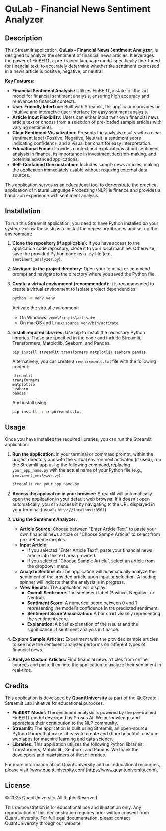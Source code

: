 # QuLab - Financial News Sentiment Analyzer

## Description

This Streamlit application, **QuLab - Financial News Sentiment Analyzer**, is designed to analyze the sentiment of financial news articles. It leverages the power of FinBERT, a pre-trained language model specifically fine-tuned for financial text, to accurately determine whether the sentiment expressed in a news article is positive, negative, or neutral.

**Key Features:**

- **Financial Sentiment Analysis:** Utilizes FinBERT, a state-of-the-art model for financial sentiment analysis, ensuring high accuracy and relevance to financial contexts.
- **User-Friendly Interface:** Built with Streamlit, the application provides an intuitive and interactive user interface for easy sentiment analysis.
- **Article Input Flexibility:** Users can either input their own financial news article text or choose from a selection of pre-loaded sample articles with varying sentiments.
- **Clear Sentiment Visualization:** Presents the analysis results with a clear sentiment label (Positive, Negative, Neutral), a sentiment score indicating confidence, and a visual bar chart for easy interpretation.
- **Educational Focus:**  Provides context and explanations about sentiment analysis in finance, its importance in investment decision-making, and potential advanced applications.
- **Self-Contained Demonstration:** Includes sample news articles, making the application immediately usable without requiring external data sources.

This application serves as an educational tool to demonstrate the practical application of Natural Language Processing (NLP) in finance and provides a hands-on experience with sentiment analysis.

## Installation

To run this Streamlit application, you need to have Python installed on your system. Follow these steps to install the necessary libraries and set up the environment:

1. **Clone the repository (if applicable):**
   If you have access to the application code repository, clone it to your local machine. Otherwise, save the provided Python code as a `.py` file (e.g., `sentiment_analyzer.py`).

2. **Navigate to the project directory:**
   Open your terminal or command prompt and navigate to the directory where you saved the Python file.

3. **Create a virtual environment (recommended):**
   It is recommended to create a virtual environment to isolate project dependencies.
   ```bash
   python -m venv venv
   ```
   Activate the virtual environment:
   - On Windows: `venv\Scripts\activate`
   - On macOS and Linux: `source venv/bin/activate`

4. **Install required libraries:**
   Use pip to install the necessary Python libraries. These are specified in the code and include Streamlit, Transformers, Matplotlib, Seaborn, and Pandas.
   ```bash
   pip install streamlit transformers matplotlib seaborn pandas
   ```
   Alternatively, you can create a `requirements.txt` file with the following content:
   ```
   streamlit
   transformers
   matplotlib
   seaborn
   pandas
   ```
   And install using:
   ```bash
   pip install -r requirements.txt
   ```

## Usage

Once you have installed the required libraries, you can run the Streamlit application:

1. **Run the application:**
   In your terminal or command prompt, within the project directory and with the virtual environment activated (if used), run the Streamlit app using the following command, replacing `your_app_name.py` with the actual name of your Python file (e.g., `sentiment_analyzer.py`).
   ```bash
   streamlit run your_app_name.py
   ```

2. **Access the application in your browser:**
   Streamlit will automatically open the application in your default web browser. If it doesn't open automatically, you can access it by navigating to the URL displayed in your terminal (usually `http://localhost:8501`).

3. **Using the Sentiment Analyzer:**
   - **Article Source:** Choose between "Enter Article Text" to paste your own financial news article or "Choose Sample Article" to select from pre-defined examples.
   - **Input Article:**
     - If you selected "Enter Article Text", paste your financial news article into the text area provided.
     - If you selected "Choose Sample Article", select an article from the dropdown menu.
   - **Analyze Sentiment:** The application will automatically analyze the sentiment of the provided article upon input or selection. A loading spinner will indicate that the analysis is in progress.
   - **View Results:** The application will display:
     - **Overall Sentiment:**  The sentiment label (Positive, Negative, or Neutral).
     - **Sentiment Score:** A numerical score between 0 and 1 representing the model's confidence in the predicted sentiment.
     - **Sentiment Score Visualization:** A bar chart visually representing the sentiment score.
     - **Explanation:**  A brief explanation of the results and the significance of sentiment analysis in finance.

4. **Explore Sample Articles:** Experiment with the provided sample articles to see how the sentiment analyzer performs on different types of financial news.

5. **Analyze Custom Articles:**  Find financial news articles from online sources and paste them into the application to analyze their sentiment in real-time.

## Credits

This application is developed by **QuantUniversity** as part of the QuCreate Streamlit Lab initiative for educational purposes.

- **FinBERT Model:**  The sentiment analysis is powered by the pre-trained FinBERT model developed by Prosus AI. We acknowledge and appreciate their contribution to the NLP community.
- **Streamlit:** The application is built using Streamlit, an open-source Python library that makes it easy to create and share beautiful, custom web apps for machine learning and data science.
- **Libraries:**  This application utilizes the following Python libraries: Transformers, Matplotlib, Seaborn, and Pandas. We thank the developers and maintainers of these libraries.

For more information about QuantUniversity and our educational resources, please visit [www.quantuniversity.com](https://www.quantuniversity.com).

## License

© 2025 QuantUniversity. All Rights Reserved.

This demonstration is for educational use and illustration only. Any reproduction of this demonstration requires prior written consent from QuantUniversity. For full legal documentation, please contact QuantUniversity through our website.
